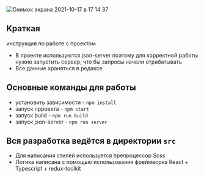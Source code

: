 ![Снимок экрана 2021-10-17 в 17 14 37](https://user-images.githubusercontent.com/41856053/137631186-0a3b339f-bccf-45f1-affd-fcfa580f3182.png)

## Краткая
инструкция по работе с проектом
* В проекте используются json-server поэтому для корректной работы нужно запустить сервер, что бы запросы начали отрабатывать
* Все данные храняться в редаксе

## Основные команды для работы
* установить зависимости - `npm install`
* запуск прроекта - `npm start`
* запуск build - `npm run build`
* запуск json-server - `npm run server`

## Вся разработка ведётся в директории `src`
* Для написания стилей используется препроцессор Scss
* Логика написана с помощью использования фреймворка React + Typescript + redux-toolkit
